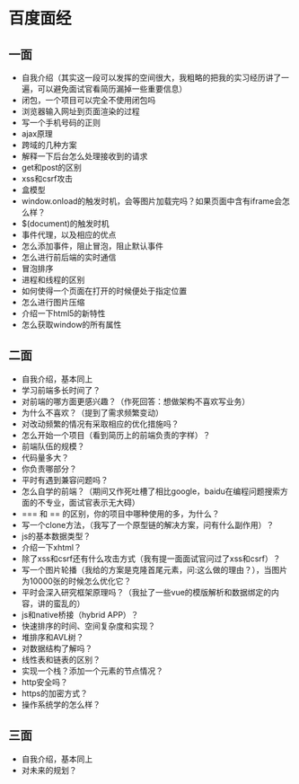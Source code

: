 # 百度面经

## 一面
- 自我介绍（其实这一段可以发挥的空间很大，我粗略的把我的实习经历讲了一遍，可以避免面试官看简历漏掉一些重要信息）
- 闭包，一个项目可以完全不使用闭包吗
- 浏览器输入网址到页面渲染的过程
- 写一个手机号码的正则
- ajax原理
- 跨域的几种方案
- 解释一下后台怎么处理接收到的请求
- get和post的区别
- xss和csrf攻击
- 盒模型
- window.onload的触发时机，会等图片加载完吗？如果页面中含有iframe会怎么样？
- $(document)的触发时机
- 事件代理，以及相应的优点
- 怎么添加事件，阻止冒泡，阻止默认事件
- 怎么进行前后端的实时通信
- 冒泡排序
- 进程和线程的区别
- 如何使得一个页面在打开的时候便处于指定位置
- 怎么进行图片压缩
- 介绍一下html5的新特性
- 怎么获取window的所有属性


## 二面

- 自我介绍，基本同上
- 学习前端多长时间了？
- 对前端的哪方面更感兴趣？（作死回答：想做架构不喜欢写业务）
- 为什么不喜欢？（提到了需求频繁变动）
- 对改动频繁的情况有采取相应的优化措施吗？
- 怎么开始一个项目（看到简历上的前端负责的字样）？
- 前端队伍的规模？
- 代码量多大？
- 你负责哪部分？
- 平时有遇到兼容问题吗？
- 怎么自学的前端？（期间又作死吐槽了相比google，baidu在编程问题搜索方面的不专业，面试官表示无大碍）
- === 和 == 的区别，你的项目中哪种使用的多，为什么？
- 写一个clone方法，（我写了一个原型链的解决方案，问有什么副作用）？
- js的基本数据类型？
- 介绍一下xhtml？
- 除了xss和csrf还有什么攻击方式（我有提一面面试官问过了xss和csrf）？
- 写一个图片轮播（我给的方案是克隆首尾元素，问:这么做的理由？），当图片为10000张的时候怎么优化它？
- 平时会深入研究框架原理吗？（我扯了一些vue的模版解析和数据绑定的内容，讲的蛮乱的）
- js和native桥接（hybrid APP）？
- 快速排序的时间、空间复杂度和实现？
- 堆排序和AVL树？
- 对数据结构了解吗？
- 线性表和链表的区别？
- 实现一个栈？添加一个元素的节点情况？
- http安全吗？
- https的加密方式？
- 操作系统学的怎么样？


## 三面

- 自我介绍，基本同上
- 对未来的规划？
